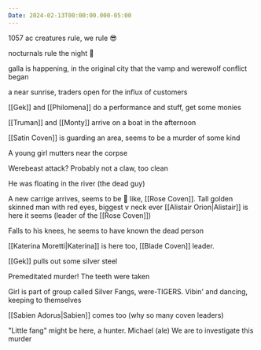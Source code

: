 ```yaml
---
Date: 2024-02-13T00:00:00.000-05:00
---
```

1057 ac
creatures rule, we rule 😎

nocturnals rule the night 🧛

galla is happening, in the original city that the vamp and werewolf conflict began

a near sunrise, traders open for the influx of customers

[[Gek]] and [[Philomena]] do a performance and stuff, get some monies

[[Truman]] and [[Monty]] arrive on a boat in the afternoon

[[Satin Coven]] is guarding an area, seems to be a murder of some kind

A young girl mutters near the corpse

Werebeast attack?
Probably not a claw, too clean

He was floating in the river (the dead guy)

A new carrige arrives, seems to be 🌹 like, [[Rose Coven]].
Tall golden skinned man with red eyes, biggest v neck ever
[[Alistair Orion|Alistair]] is here it seems (leader of the [[Rose Coven]])

Falls to his knees, he seems to have known the dead person

[[Katerina Moretti|Katerina]] is here too, [[Blade Coven]] leader.

[[Gek]] pulls out some silver steel

Premeditated murder! The teeth were taken

Girl is part of group called Silver Fangs, were-TIGERS. Vibin' and dancing, keeping to themselves

[[Sabien Adorus|Sabien]] comes too (why so many coven leaders)

"Little fang" might be here, a hunter. Michael (ale)
We are to investigate this murder